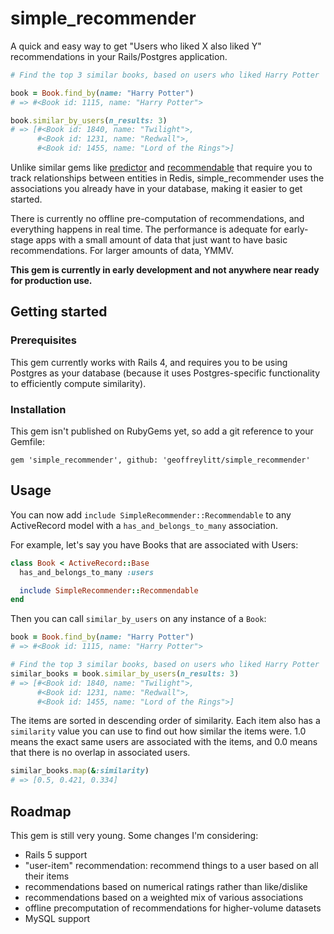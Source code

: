 # simple_recommender

A quick and easy way to get "Users who liked X also liked Y" recommendations
in your Rails/Postgres application.

```ruby
# Find the top 3 similar books, based on users who liked Harry Potter

book = Book.find_by(name: "Harry Potter")
# => #<Book id: 1115, name: "Harry Potter">

book.similar_by_users(n_results: 3)
# => [#<Book id: 1840, name: "Twilight">,
      #<Book id: 1231, name: "Redwall">,
      #<Book id: 1455, name: "Lord of the Rings">]
```

Unlike similar gems like [predictor](https://github.com/Pathgather/predictor) and [recommendable](https://github.com/davidcelis/recommendable) that require you to track relationships between entities in Redis, simple_recommender uses the associations you already have in your database, making it easier to get started.

There is currently no offline pre-computation of recommendations, and everything happens in real time. The performance is adequate for early-stage apps with a small amount of data that just want to have basic recommendations. For larger amounts of data, YMMV.

**This gem is currently in early development and not anywhere near ready for production use.**

## Getting started

### Prerequisites

This gem currently works with Rails 4, and requires you to be using Postgres
as your database (because it uses Postgres-specific functionality to efficiently
compute similarity).

### Installation

This gem isn't published on RubyGems yet, so add a git reference to your Gemfile:

`gem 'simple_recommender', github: 'geoffreylitt/simple_recommender'`

## Usage

You can now add `include SimpleRecommender::Recommendable` to any ActiveRecord model with a `has_and_belongs_to_many` association.

For example, let's say you have Books that are associated with Users:

```ruby
class Book < ActiveRecord::Base
  has_and_belongs_to_many :users

  include SimpleRecommender::Recommendable
end
```

Then you can call `similar_by_users` on any instance of a `Book`:

```ruby
book = Book.find_by(name: "Harry Potter")
# => #<Book id: 1115, name: "Harry Potter">

# Find the top 3 similar books, based on users who liked Harry Potter
similar_books = book.similar_by_users(n_results: 3)
# => [#<Book id: 1840, name: "Twilight">,
      #<Book id: 1231, name: "Redwall">,
      #<Book id: 1455, name: "Lord of the Rings">]
```

The items are sorted in descending order of similarity. Each item also has
a `similarity` value you can use to find out how similar the items were.
1.0 means the exact same users are associated with the items, and 0.0 means that
there is no overlap in associated users.

```ruby
similar_books.map(&:similarity)
# => [0.5, 0.421, 0.334]
```

## Roadmap

This gem is still very young. Some changes I'm considering:

* Rails 5 support
* "user-item" recommendation: recommend things to a user based on all their items
* recommendations based on numerical ratings rather than like/dislike
* recommendations based on a weighted mix of various associations
* offline precomputation of recommendations for higher-volume datasets
* MySQL support

